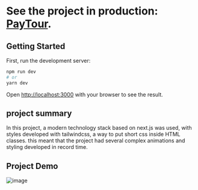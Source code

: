 # See the project in production: [PayTour](https://payout-challenge.vercel.app/).

## Getting Started

First, run the development server:

```bash
npm run dev
# or
yarn dev
```

Open [http://localhost:3000](http://localhost:3000) with your browser to see the result.

## project summary

In this project, a modern technology stack based on next.js was used, with styles developed with tailwindcss, a way to put short css inside HTML classes. this meant that the project had several complex animations and styling developed in record time.

## Project Demo
![image](https://user-images.githubusercontent.com/105358332/209193668-6385261a-e633-4d66-a4a5-f9d5b7e2c699.png)
